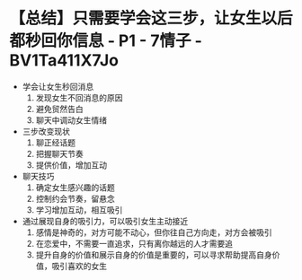 # 【总结】只需要学会这三步，让女生以后都秒回你信息 - P1 - 7情子 - BV1Ta411X7Jo

-   学会让女生秒回消息
    1.  发现女生不回消息的原因
    2.  避免贸然告白
    3.  聊天中调动女生情绪
-   三步改变现状
    1.  聊正经话题
    2.  把握聊天节奏
    3.  提供价值，增加互动
-   聊天技巧
    1.  确定女生感兴趣的话题
    2.  控制约会节奏，留悬念
    3.  学习增加互动，相互吸引
-   通过展现自身的吸引力，可以吸引女生主动接近
    1.  感情是神奇的，对方可能不动心，但你往自己方向走，对方会被吸引
    2.  在恋爱中，不需要一直追求，只有离你越远的人才需要追
    3.  提升自身的价值和展示自身的价值是重要的，可以寻求帮助提高自身价值，吸引喜欢的女生